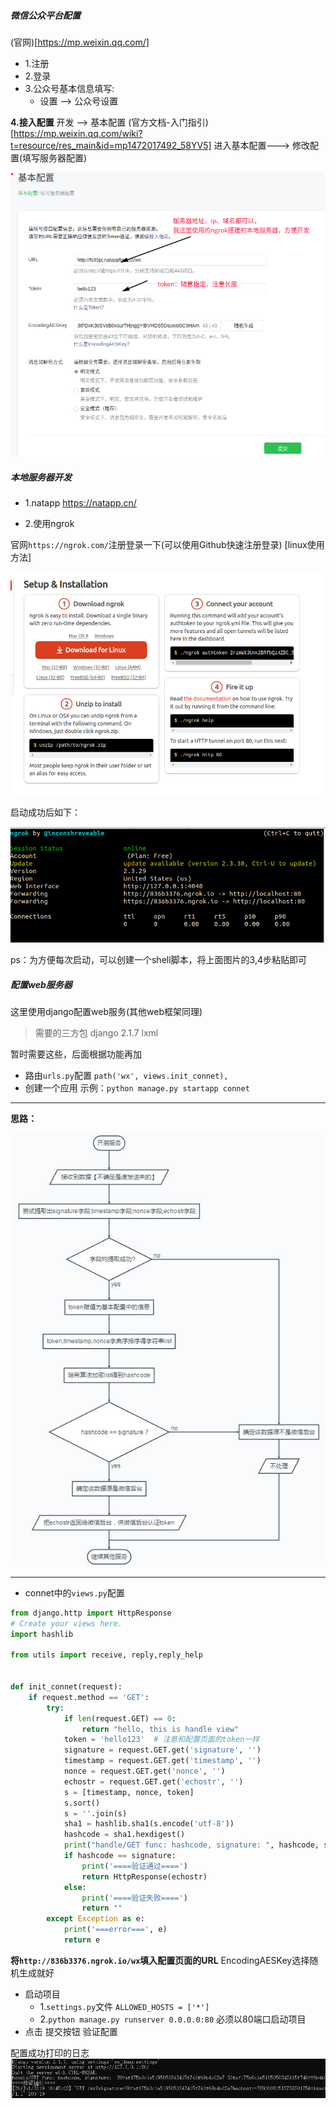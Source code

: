 #####  微信公众平台配置
(官网)[https://mp.weixin.qq.com/]
- 1.注册
- 2.登录
- 3.公众号基本信息填写:
	- 设置 --> 公众号设置

**4.接入配置**
	开发 --> 基本配置
(官方文档-入门指引)[https://mp.weixin.qq.com/wiki?t=resource/res_main&id=mp1472017492_58YV5]
进入基本配置---> 修改配置(填写服务器配置)

![wx1](../res/wx1.png)

##### 本地服务器开发
- 1.natapp
https://natapp.cn/


- 2.使用ngrok

官网`https://ngrok.com/`注册登录一下(可以使用Github快速注册登录)
[linux使用方法]

![ngrok](../res/ngrok.png)

启动成功后如下：

![ngrok2](../res/ngrok2.png)

ps：为方便每次启动，可以创建一个shell脚本，将上面图片的3,4步粘贴即可

##### 配置web服务器
这里使用django配置web服务(其他web框架同理)

> 需要的三方包
> django  2.1.7
> lxml

暂时需要这些，后面根据功能再加

- 路由`urls.py`配置
`path('wx', views.init_connet),`
- 创建一个应用
示例：`python manage.py startapp connet`
****
**思路：**

![wx1](../res/wx1.jpeg)

****

- connet中的`views.py`配置
```python
from django.http import HttpResponse
# Create your views here.
import hashlib

from utils import receive, reply,reply_help


def init_connet(request):
    if request.method == 'GET':
        try:
            if len(request.GET) == 0:
                return "hello, this is handle view"
            token = 'hello123'  # 注意和配置页面的token一样
            signature = request.GET.get('signature', '')
            timestamp = request.GET.get('timestamp', '')
            nonce = request.GET.get('nonce', '')
            echostr = request.GET.get('echostr', '')
            s = [timestamp, nonce, token]
            s.sort()
            s = ''.join(s)
            sha1 = hashlib.sha1(s.encode('utf-8'))
            hashcode = sha1.hexdigest()
            print("handle/GET func: hashcode, signature: ", hashcode, signature)
            if hashcode == signature:
                print('====验证通过====')
                return HttpResponse(echostr)
            else:
                print('====验证失败====')
                return ""
        except Exception as e:
            print('===error===', e)
            return e
```

**将`http://836b3376.ngrok.io/wx`填入配置页面的URL**
EncodingAESKey选择随机生成就好

- 启动项目
	- 1.`settings.py`文件
	`ALLOWED_HOSTS = ['*']`
	- 2.`python manage.py runserver 0.0.0.0:80`
	必须以80端口启动项目
- 点击 提交按钮 验证配置

配置成功打印的日志
![wx1](../res/wx2.png)


